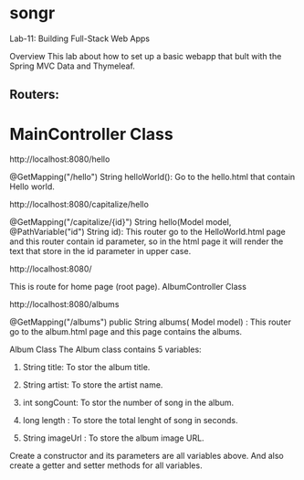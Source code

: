 # songr
Lab-11: Building Full-Stack Web Apps

Overview
This lab about how to set up a basic webapp that bult with the Spring MVC Data and Thymeleaf.

## Routers:
# MainController Class
http://localhost:8080/hello

@GetMapping("/hello") String helloWorld(): Go to the hello.html that contain Hello world.

http://localhost:8080/capitalize/hello

@GetMapping("/capitalize/{id}") String hello(Model model, @PathVariable("id") String id): This router go to the HelloWorld.html page and this router contain id parameter, so in the html page it will render the text that store in the id parameter in upper case.

http://localhost:8080/

This is route for home page (root page).
AlbumController Class

http://localhost:8080/albums

@GetMapping("/albums") public String albums( Model model) : This router go to the album.html page and this page contains the albums.

Album Class
The Album class contains 5 variables:

1. String title: To stor the album title.

2. String artist: To store the artist name.

3. int songCount: To stor the number of song in the album.

4. long length : To store the total lenght of song in seconds.

5. String imageUrl : To store the album image URL.

Create a constructor and its parameters are all variables above. And also create a getter and setter methods for all variables.
